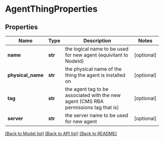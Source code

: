 # AgentThingProperties

## Properties
Name | Type | Description | Notes
------------ | ------------- | ------------- | -------------
**name** | **str** | the logical name to be used for new agent (equivilant to NodeId) | [optional] 
**physical_name** | **str** | the physical name of the thing the agent is installed on | [optional] 
**tag** | **str** | the agent tag to be associated with the new agent (CMS RBA permissions tag that is) | [optional] 
**server** | **str** | the server name to be used for new agent | [optional] 

[[Back to Model list]](../README.md#documentation-for-models) [[Back to API list]](../README.md#documentation-for-api-endpoints) [[Back to README]](../README.md)

